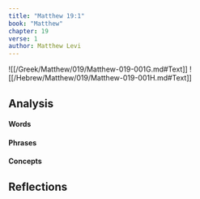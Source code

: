 ```yaml
---
title: "Matthew 19:1"
book: "Matthew"
chapter: 19
verse: 1
author: Matthew Levi
---
```

![[/Greek/Matthew/019/Matthew-019-001G.md#Text]]
![[/Hebrew/Matthew/019/Matthew-019-001H.md#Text]]

## Analysis

#### Words

#### Phrases

#### Concepts

## Reflections
